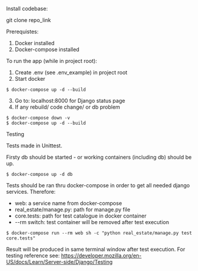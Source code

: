 Install codebase:

git clone repo_link

Prerequistes:

1. Docker installed
2. Docker-compose installed

To run the app (while in project root):

1. Create .env (see .env_example) in project root
2. Start docker

```
$ docker-compose up -d --build
```

3. Go to: localhost:8000 for Django status page
4. If any rebuild/ code change/ or db problem

```
$ docker-compose down -v
$ docker-compose up -d --build
```

Testing

Tests made in Unittest.

Firsty db should be started - or working containers (including db) should be up.

```
$ docker-compose up -d db
```
Tests should be ran thru docker-compose in order to get all needed django services.
Therefore:

- web: a service name from docker-compose
- real_estate/manage.py: path for manage.py file
- core.tests: path for test catalogue in docker container
- --rm switch: test container will be removed after test execution

```
$ docker-compose run --rm web sh -c "python real_estate/manage.py test core.tests"
```

Result will be produced in same terminal window after test execution.
For testing reference see: https://developer.mozilla.org/en-US/docs/Learn/Server-side/Django/Testing